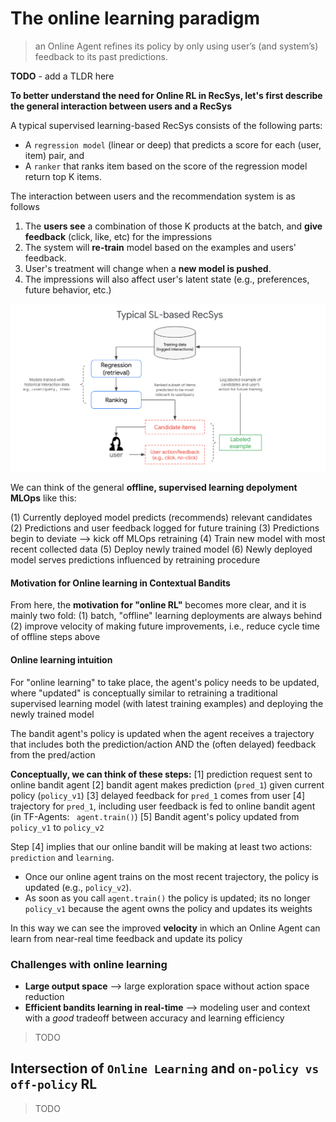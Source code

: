 # The online learning paradigm

> an Online Agent refines its policy by only using user’s (and system’s) feedback to its past predictions. 

**TODO** - add a TLDR here

**To better understand the need for Online RL in RecSys, let's first describe the general interaction between users and a RecSys**

A typical supervised learning-based RecSys consists of the following parts:
* A `regression model` (linear or deep) that predicts a score for each (user, item) pair, and
* A `ranker` that ranks item based on the score of the regression model return top K items.

The interaction between users and the recommendation system is as follows
1. The **users see** a combination of those K products at the batch, and **give feedback** (click, like, etc) for the impressions
2. The system will **re-train** model based on the examples and users' feedback.
3. User's treatment will change when a **new model is pushed**.
4. The impressions will also affect user's latent state (e.g., preferences, future behavior, etc.)

![alt text](https://github.com/tottenjordan/tf_vertex_agents/blob/main/imgs/overview_sl_recsys.png)

We can think of the general **offline, supervised learning depolyment MLOps** like this:

(1) Currently deployed model predicts (recommends) relevant candidates
(2) Predictions and user feedback logged for future training
(3) Predictions begin to deviate --> kick off MLOps retraining 
(4) Train new model with most recent collected data
(5) Deploy newly trained model
(6) Newly deployed model serves predictions influenced by retraining procedure

#### Motivation for Online learning in Contextual Bandits

From here, the **motivation for "online RL"** becomes more clear, and it is mainly two fold:
(1) batch, "offline" learning deployments are always behind
(2) improve velocity of making future improvements, i.e., reduce cycle time of offline steps above

#### Online learning intuition

For "online learning" to take place, the agent's policy needs to be updated, where "updated" is conceptually similar to retraining a traditional supervised learning model (with latest training examples) and deploying the newly trained model

The bandit agent's policy is updated when the agent receives a trajectory that includes both the prediction/action AND the (often delayed) feedback from the pred/action

**Conceptually, we can think of these steps:**
[1] prediction request sent to online bandit agent
[2] bandit agent makes prediction (`pred_1`) given current policy (`policy_v1`)
[3] delayed feedback for `pred_1` comes from user
[4] trajectory for `pred_1`, including user feedback is fed to online bandit agent (in TF-Agents: ` agent.train()`)
[5] Bandit agent's policy updated from `policy_v1` to `policy_v2`

Step [4] implies that our online bandit will be making at least two actions: `prediction` and `learning`. 
* Once our online agent trains on the most recent trajectory, the policy is updated (e.g., `policy_v2`). 
* As soon as you call `agent.train()` the policy is updated; its no longer `policy_v1` because the agent owns the policy and updates its weights

In this way we can see the improved **velocity** in which an Online Agent can learn from near-real time feedback and update its policy


### Challenges with online learning

* **Large output space** --> large exploration space without action space reduction
* **Efficient bandits learning in real-time** --> modeling user and context with a *good* tradeoff between accuracy and learning efficiency

> TODO


## Intersection of `Online Learning` and `on-policy vs off-policy` RL

> TODO